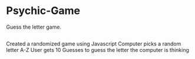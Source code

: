 # Psychic-Game
Guess the letter game.

## 
Created a randomized game using Javascript
Computer picks a random letter A-Z
User gets 10 Guesses to guess the letter the computer is thinking


